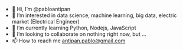 - 👋 Hi, I’m @pabloantipan
- 👀 I’m interested in data science, machine learning, big data, electric market (Electrical Engineer)
- 🌱 I’m currently learning Python, Nodejs, JavaScript
- 💞️ I’m looking to collaborate on nothing right now, but ... 
- 📫 How to reach me antipan.pablo@gmail.com

<!---
pabloantipan/pabloantipan is a ✨ special ✨ repository because its `README.md` (this file) appears on your GitHub profile.
You can click the Preview link to take a look at your changes.
--->
